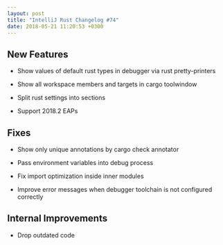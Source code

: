 ```yaml
---
layout: post
title: "IntelliJ Rust Changelog #74"
date: 2018-05-21 11:20:53 +0300
---
```



## New Features

* Show values of default rust types in debugger via rust pretty-printers

* Show all workspace members and targets in cargo toolwindow

* Split rust settings into sections

* Support 2018.2 EAPs

## Fixes

* Show only unique annotations by cargo check annotator

* Pass environment variables into debug process

* Fix import optimization inside inner modules

* Improve error messages when debugger toolchain is not configured correctly

## Internal Improvements

* Drop outdated code

